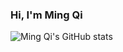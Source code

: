 ### Hi, I'm Ming Qi



![Ming Qi's GitHub stats](https://github-readme-stats.vercel.app/api?username=lawmingqi&show_icons=true&bg_color=b38bff00)
